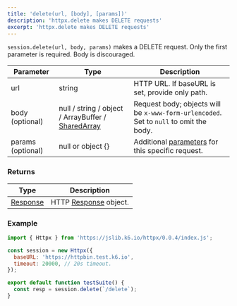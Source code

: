 ```yaml
---
title: 'delete(url, [body], [params])'
description: 'httpx.delete makes DELETE requests'
excerpt: 'httpx.delete makes DELETE requests'
---
```


`session.delete(url, body, params)` makes a DELETE request. Only the first parameter is required. Body is discouraged.

| Parameter         | Type                                                                                      | Description                                                                            |
| ----------------- | ----------------------------------------------------------------------------------------- | -------------------------------------------------------------------------------------- |
| url               | string                                                                                    | HTTP URL. If baseURL is set, provide only path.                                        |
| body (optional)   | null / string / object / ArrayBuffer / [SharedArray](/javascript-api/k6-data/sharedarray) | Request body; objects will be `x-www-form-urlencoded`. Set to `null` to omit the body. |
| params (optional) | null or object {}                                                                         | Additional [parameters](/javascript-api/k6-http/params) for this specific request.     |

### Returns

| Type                                         | Description                                               |
| -------------------------------------------- | --------------------------------------------------------- |
| [Response](/javascript-api/k6-http/response) | HTTP [Response](/javascript-api/k6-http/response) object. |

### Example

<CodeGroup labels={[]}>

```javascript
import { Httpx } from 'https://jslib.k6.io/httpx/0.0.4/index.js';

const session = new Httpx({
  baseURL: 'https://httpbin.test.k6.io',
  timeout: 20000, // 20s timeout.
});

export default function testSuite() {
  const resp = session.delete(`/delete`);
}
```

</CodeGroup>
